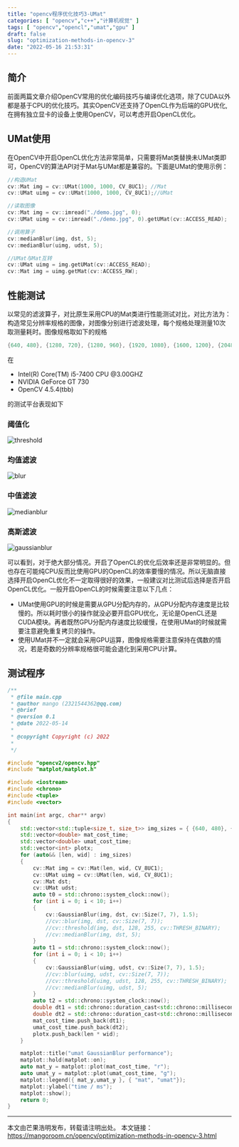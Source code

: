 ```yaml
---
title: "opencv程序优化技巧3-UMat"
categories: [ "opencv","c++","计算机视觉" ]
tags: [ "opencv","opencl","umat","gpu" ]
draft: false
slug: "optimization-methods-in-opencv-3"
date: "2022-05-16 21:53:31"
---
```


## 简介

前面两篇文章介绍OpenCV常用的优化编码技巧与编译优化选项，除了CUDA以外都是基于CPU的优化技巧。其实OpenCV还支持了OpenCL作为后端的GPU优化,在拥有独立显卡的设备上使用OpenCV，可以考虑开启OpenCL优化。

## UMat使用

在OpenCV中开启OpenCL优化方法非常简单，只需要将Mat类替换未UMat类即可，OpenCV的算法API对于Mat与UMat都是兼容的。下面是UMat的使用示例：

```cpp
//构造UMat
cv::Mat img = cv::UMat(1000, 1000, CV_8UC1); //Mat
cv::UMat uimg = cv::UMat(1000, 1000, CV_8UC1);//UMat

//读取图像
cv::Mat img = cv::imread("./demo.jpg", 0);
cv::UMat uimg = cv::imread("./demo.jpg", 0).getUMat(cv::ACCESS_READ);

//调用算子
cv::medianBlur(img, dst, 5);
cv::medianBlur(uimg, udst, 5);

//UMat与Mat互转
cv::UMat uimg = img.getUMat(cv::ACCESS_READ);
cv::Mat img = uimg.getMat(cv::ACCESS_RW);
```

## 性能测试

以常见的滤波算子，对比原生采用CPU的Mat类进行性能测试对比，对比方法为：构造常见分辨率规格的图像，对图像分别进行滤波处理，每个规格处理测量10次取测量耗时。图像规格取如下的规格

```cpp
{640, 480}, {1280, 720}, {1280, 960}, {1920, 1080}, {1600, 1200}, {2048, 1536}, {2592, 1944}, {3264, 2448}, {3840, 2160}, {4224, 3168}, {5344, 4106}
```

在

- Intel(R) Core(TM) i5-7400 CPU @3.00GHZ
- NVIDIA GeForce GT 730
- OpenCV 4.5.4(tbb)

的测试平台表现如下

### 阈值化

![threshold](https://mango-blog-1255355814.cos.ap-guangzhou.myqcloud.com/mango-blog-imagesmango-blog-imagesthreshold.png)

### 均值滤波

![blur](https://mango-blog-1255355814.cos.ap-guangzhou.myqcloud.com/mango-blog-imagesmango-blog-imagesblur.png)

### 中值滤波

![medianblur](https://mango-blog-1255355814.cos.ap-guangzhou.myqcloud.com/mango-blog-imagesmango-blog-imagesmedianblur.png)

### 高斯滤波



![gaussianblur](https://mango-blog-1255355814.cos.ap-guangzhou.myqcloud.com/mango-blog-imagesmango-blog-imagesGaussianBlur.png)


可以看到，对于绝大部分情况。开启了OpenCL的优化后效率还是非常明显的。但也存在可能纯CPU反而比使用GPU的OpenCL的效率要慢的情况。所以无脑直接选择开启OpenCL优化不一定取得很好的效果，一般建议对比测试后选择是否开启OpenCL优化。一般开启OpenCL的时候需要注意以下几点：

- UMat使用GPU的时候是需要从GPU分配内存的，从GPU分配内存速度是比较慢的。所以耗时很小的操作就没必要开启GPU优化，无论是OpenCL还是CUDA模块。再者既然GPU分配内存速度比较缓慢，在使用UMat的时候就需要注意避免重复拷贝的操作。
- 使用UMat并不一定就会采用GPU运算，图像规格需要注意保持在偶数的情况，若是奇数的分辨率规格很可能会退化到采用CPU计算。

## 测试程序

```cpp
/**
 * @file main.cpp
 * @author mango (2321544362@qq.com)
 * @brief 
 * @version 0.1
 * @date 2022-05-14
 * 
 * @copyright Copyright (c) 2022
 * 
 */

#include "opencv2/opencv.hpp"
#include "matplot/matplot.h"

#include <iostream>
#include <chrono>
#include <tuple>
#include <vector>

int main(int argc, char** argv)
{
    std::vector<std::tuple<size_t, size_t>> img_sizes = { {640, 480}, {1280, 720}, {1280, 960}, {1920, 1080}, {1600, 1200}, {2048, 1536}, {2592, 1944}, {3264, 2448}, {3840, 2160}, {4224, 3168}, {5344, 4106} };
    std::vector<double> mat_cost_time;
    std::vector<double> umat_cost_time;
    std::vector<int> plotx;
    for (auto&& [len, wid] : img_sizes)
    {
        cv::Mat img = cv::Mat(len, wid, CV_8UC1);
        cv::UMat uimg = cv::UMat(len, wid, CV_8UC1);
        cv::Mat dst;
        cv::UMat udst;
        auto t0 = std::chrono::system_clock::now();
        for (int i = 0; i < 10; i++)
        {
            cv::GaussianBlur(img, dst, cv::Size(7, 7), 1.5);
            //cv::blur(img, dst, cv::Size(7, 7));
            //cv::threshold(img, dst, 128, 255, cv::THRESH_BINARY);
            //cv::medianBlur(img, dst, 5);
        }
        auto t1 = std::chrono::system_clock::now();
        for (int i = 0; i < 10; i++)
        {
            cv::GaussianBlur(uimg, udst, cv::Size(7, 7), 1.5);
            //cv::blur(uimg, udst, cv::Size(7, 7));
            //cv::threshold(uimg, udst, 128, 255, cv::THRESH_BINARY);
            //cv::medianBlur(uimg, udst, 5);
        }
        auto t2 = std::chrono::system_clock::now();
        double dt1 = std::chrono::duration_cast<std::chrono::milliseconds>(t1 - t0).count() / 10.0;
        double dt2 = std::chrono::duration_cast<std::chrono::milliseconds>(t2 - t1).count() / 10.0;
        mat_cost_time.push_back(dt1);
        umat_cost_time.push_back(dt2);
        plotx.push_back(len * wid);
    }

    matplot::title("umat GaussianBlur performance");
    matplot::hold(matplot::on);
    auto mat_y = matplot::plot(mat_cost_time, "r");
    auto umat_y = matplot::plot(umat_cost_time, "g");
    matplot::legend({ mat_y,umat_y }, { "mat", "umat"});
    matplot::ylabel("time / ms");
    matplot::show();
    return 0;
}
```
----------

本文由芒果浩明发布，转载请注明出处。
本文链接：https://mangoroom.cn/opencv/optimization-methods-in-opencv-3.html
